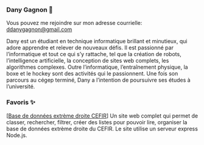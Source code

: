 ### Dany Gagnon 🐒

Vous pouvez me rejoindre sur mon adresse courrielle: ddanygagnon@gmail.com

Dany est un étudiant en technique informatique brillant et minutieux, qui adore apprendre et relever de nouveaux défis. Il est passionné par l’informatique et tout ce qui s’y rattache, tel que la création de robots, l’intelligence artificielle, la conception de sites web complets, les algorithmes complexes. Outre l’informatique, l’entraînement physique, la boxe et le hockey sont des activités qui le passionnent.  Une fois son parcours au cégep terminé, Dany a l’intention de poursuivre ses études à l’université.

### Favoris ✨

[[Base de données extrème droite CEFIR](https://bd.cefir.xyz/)] Un site web complet qui permet de classer, rechercher, filtrer, créer des listes pour pouvoir lire, organiser la base de données extrème droite du CEFIR. Le site utilise un serveur express Node.js.

<!--
**ddanygagnon/ddanygagnon** is a ✨ _special_ ✨ repository because its `README.md` (this file) appears on your GitHub profile.

Here are some ideas to get you started:

- 🔭 I’m currently working on ...
- 🌱 I’m currently learning ...
- 👯 I’m looking to collaborate on ...
- 🤔 I’m looking for help with ...
- 💬 Ask me about ...
- 📫 How to reach me: ...
- 😄 Pronouns: ...
- ⚡ Fun fact: ...
-->
